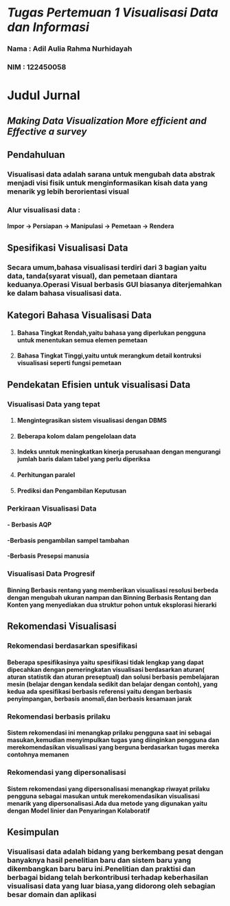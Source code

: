 # *Tugas Pertemuan 1 Visualisasi Data dan Informasi*

### Nama : Adil Aulia Rahma Nurhidayah
### NIM  : 122450058

# Judul Jurnal 

## *Making Data Visualization More efficient and Effective a survey*

## Pendahuluan

### Visualisasi data adalah sarana untuk mengubah data abstrak menjadi visi fisik untuk menginformasikan kisah data yang menarik yg lebih berorientasi visual

### Alur visualisasi data :

####  Impor  ->  Persiapan  ->  Manipulasi  ->  Pemetaan ->  Rendera


## Spesifikasi Visualisasi Data

### Secara umum,bahasa visualisasi terdiri dari 3 bagian yaitu data, tanda(syarat visual), dan pemetaan diantara keduanya.Operasi Visual berbasis GUI biasanya diterjemahkan ke dalam bahasa visualisasi data.

## Kategori Bahasa Visualisasi Data
1. #### Bahasa Tingkat Rendah,yaitu bahasa yang diperlukan pengguna untuk menentukan semua elemen pemetaan
2. #### Bahasa Tingkat Tinggi,yaitu untuk merangkum detail kontruksi visualisasi seperti  fungsi pemetaan

## Pendekatan Efisien untuk visualisasi Data
### Visualisasi Data yang tepat
1. #### Mengintegrasikan sistem visualisasi dengan DBMS
2. #### Beberapa kolom dalam pengelolaan data
3. #### Indeks unntuk meningkatkan kinerja perusahaan dengan mengurangi jumlah baris dalam tabel yang perlu diperiksa
4. #### Perhitungan paralel
5. #### Prediksi dan Pengambilan Keputusan


### Perkiraan Visualisasi Data
#### - Berbasis AQP
#### -Berbasis pengambilan sampel tambahan
#### -Berbasis Presepsi manusia

### Visualisasi Data Progresif
#### Binning Berbasis rentang yang memberikan visualisasi resolusi berbeda dengan mengubah ukuran nampan dan Binning Berbasis  Rentang dan Konten yang menyediakan dua  struktur pohon untuk eksplorasi hierarki

## Rekomendasi Visualisasi
### Rekomendasi berdasarkan spesifikasi
#### Beberapa spesifikasinya yaitu  spesifikasi tidak lengkap yang dapat dipecahkan dengan pemeringkatan visualisasi berdasarkan aturan( aturan statistik dan aturan preseptual) dan solusi berbasis pembelajaran mesin (belajar dengan kendala sedikit dan belajar dengan contoh), yang kedua ada spesifikasi berbasis referensi yaitu dengan berbasis penyimpangan, berbasis anomali,dan berbasis kesamaan jarak
### Rekomendasi berbasis prilaku
#### Sistem rekomendasi ini menangkap prilaku pengguna saat ini sebagai masukan,kemudian menyimpulkan tugas yang diinginkan pengguna dan merekomendasikan visualisasi yang berguna berdasarkan tugas mereka  contohnya memanen
### Rekomendasi yang dipersonalisasi
#### Sistem rekomendasi yang dipersonalisasi menangkap riwayat prilaku pengguna sebagai masukan untuk merekomendasikan visualisasi menarik yang dipersonalisasi.Ada dua metode yang digunakan yaitu dengan Model linier dan Penyaringan Kolaboratif


## Kesimpulan
### Visualisasi data adalah bidang yang berkembang pesat dengan banyaknya hasil penelitian baru dan sistem baru yang dikembangkan baru baru ini.Penelitian dan praktisi dan berbagai bidang telah berkontribusi terhadap keberhasilan visualisasi data yang luar biasa,yang didorong oleh sebagian besar domain dan aplikasi
